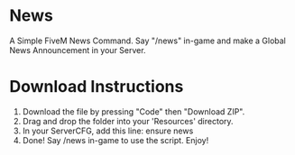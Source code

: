 # News
A Simple FiveM News Command. Say "/news" in-game and make a Global News Announcement in your Server.
# Download Instructions
1. Download the file by pressing "Code" then "Download ZIP".
2. Drag and drop the folder into your 'Resources' directory.
3. In your ServerCFG, add this line: ensure news
4. Done! Say /news in-game to use the script. Enjoy!
